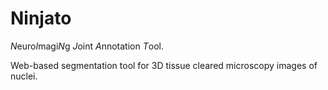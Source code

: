 # Ninjato
*N*euro*I*magi*N*g *J*oint *A*nnotation *T*ool.

Web-based segmentation tool for 3D tissue cleared microscopy images of nuclei.
